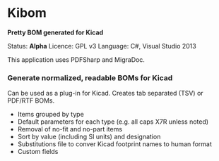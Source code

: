 # Kibom
**Pretty BOM generated for Kicad**

Status: **Alpha**
Licence: GPL v3
Language: C#, Visual Studio 2013

This application uses PDFSharp and MigraDoc.


### Generate normalized, readable BOMs for Kicad ###

Can be used as a plug-in for Kicad. Creates tab separated (TSV) or PDF/RTF BOMs.

- Items grouped by type
- Default parameters for each type (e.g. all caps X7R unless noted)
- Removal of no-fit and no-part items
- Sort by value (including SI units) and designation
- Substitutions file to conver Kicad footprint names to human format
- Custom fields

